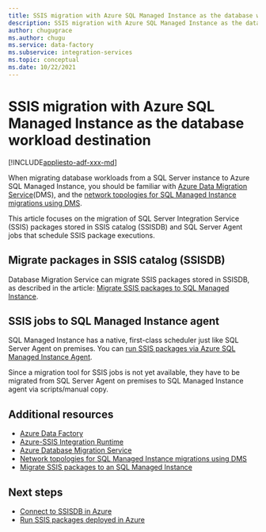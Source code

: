 ```yaml
---
title: SSIS migration with Azure SQL Managed Instance as the database workload destination 
description: SSIS migration with Azure SQL Managed Instance as the database workload destination.
author: chugugrace
ms.author: chugu
ms.service: data-factory
ms.subservice: integration-services
ms.topic: conceptual
ms.date: 10/22/2021
---
```

# SSIS migration with Azure SQL Managed Instance as the database workload destination

[!INCLUDE[appliesto-adf-xxx-md](includes/appliesto-adf-xxx-md.md)]

When migrating database workloads from a SQL Server instance to Azure SQL Managed Instance, you should be familiar with [Azure Data Migration Service](../dms/dms-overview.md)(DMS), and the [network topologies for SQL Managed Instance migrations using DMS](../dms/resource-network-topologies.md).

This article focuses on the migration of SQL Server Integration Service (SSIS) packages stored in SSIS catalog (SSISDB) and SQL Server Agent jobs that schedule SSIS package executions.

## Migrate packages in SSIS catalog (SSISDB)

Database Migration Service can migrate SSIS packages stored in SSISDB, as described in the article:
[Migrate SSIS packages to SQL Managed Instance](../dms/how-to-migrate-ssis-packages-managed-instance.md).

## SSIS jobs to SQL Managed Instance agent

SQL Managed Instance has a native, first-class scheduler just like SQL Server Agent on premises.  You can [run SSIS packages via Azure SQL Managed Instance Agent](how-to-invoke-ssis-package-managed-instance-agent.md).

Since a migration tool for SSIS jobs is not yet available, they have to be migrated from SQL Server Agent on premises to SQL Managed Instance agent via scripts/manual copy.

## Additional resources

- [Azure Data Factory](./introduction.md)
- [Azure-SSIS Integration Runtime](./create-azure-ssis-integration-runtime.md)
- [Azure Database Migration Service](../dms/dms-overview.md)
- [Network topologies for SQL Managed Instance migrations using DMS](../dms/resource-network-topologies.md)
- [Migrate SSIS packages to an SQL Managed Instance](../dms/how-to-migrate-ssis-packages-managed-instance.md)

## Next steps

- [Connect to SSISDB in Azure](/sql/integration-services/lift-shift/ssis-azure-connect-to-catalog-database)
- [Run SSIS packages deployed in Azure](/sql/integration-services/lift-shift/ssis-azure-run-packages)
